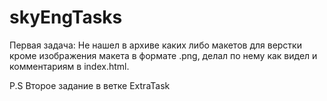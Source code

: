# skyEngTasks

Первая задача:
Не нашел в архиве каких либо макетов для верстки кроме изображения макета в формате .png,
делал по нему как видел и комментариям в index.html. 

P.S Второе задание в ветке ExtraTask
